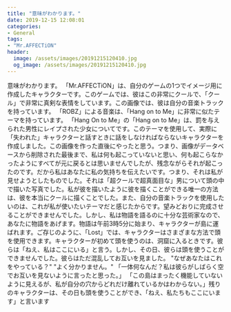 ```yaml
---
title: "意味がわかります。"
date: 2019-12-15 12:08:01
categories:
- General
tags:
- "Mr.AFFECTiON"
header:
  image: /assets/images/20191215120410.jpg
  og_image: /assets/images/20191215120410.jpg
---
```


意味がわかります。 「Mr.AFFECTiON」は、自分のゲームの1つでイメージ用に作成したキャラクターです。このゲームでは、彼はこの非常にクールで、「クール」で非常に真剣な表情をしています。この画像では、彼は自分の音楽トラックを持っています。 「ROBZ」による音楽は、「Hang on to Me」に非常に似たテーマを持っています。 「Hang On to Me」の「Hang on to Me」は、罰を与えられた男性にレイプされた少女についてです。このテーマを使用して、実際に「失われた」キャラクターと話すときに話をしなければならないキャラクターを作成しました。この画像を作った直後にやったと思う。つまり、画像がデータベースから削除された最後まで、私は何も起こっていないと思い、何も起こらなかったようにすべてが元に戻るとは思いませんでしたが、残念ながらそれが起こったのです。だから私はあなたに私の気持ちを伝えたいです。つまり、それは私が見せようとしたものでした。それは「超クールで超真面目な」男について頭の中で描いた写真でした。私が彼を描いたように彼を描くことができる唯一の方法は、彼を本当にクールに描くことでした。また、自分の音楽トラックを使用したいのは、これが私が使いたいテーマだと感じたからです。望みどおりに完成させることができませんでした。しかし、私は物語を語るのに十分な芸術家なので、あなたに物語をあげます。物語は午前3時5分に始まり、キャラクターが島に運ばれます。ご存じのように、「Lost」では、キャラクターはさまざまな方法で頭を使用できます。キャラクターが初めて頭を使うのは、洞窟に入るときです。彼らは「ねえ、私はここにいる」と言う。しかし、その日、彼らは頭を使うことができませんでした。彼らはただ混乱してお互いを見ました。 &quot;なぜあなたはこれをやっている？&quot; &quot;よく分かりません。&quot; 「一体何なんだ？私は彼らがしばらく空でお互いを見ないように言ったと思った。」 「この島はまったく機能していないように見えるが、私が自分の穴からどれだけ離れているかはわからない。」残りのキャラクターは、その日も頭を使うことができ、「ねえ、私たちもここにいます」と言います

